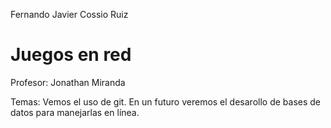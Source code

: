 Fernando Javier Cossio Ruiz

# Juegos en red #

Profesor: Jonathan Miranda

Temas: Vemos el uso de git. En un futuro veremos el desarollo de bases de datos para manejarlas en línea. 

